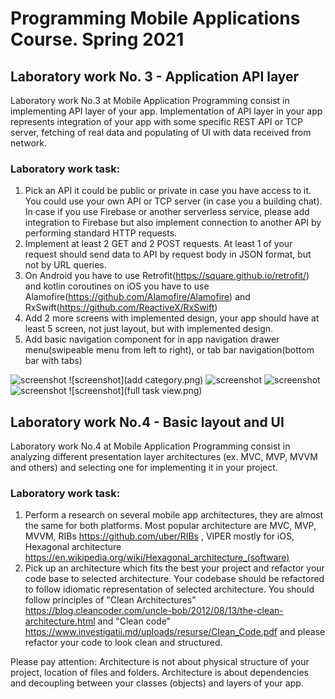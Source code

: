 # Programming Mobile Applications Course. Spring 2021

## Laboratory work No. 3 - Application API layer

Laboratory work No.3 at Mobile Application Programming consist in implementing API layer of your app.
Implementation of API layer in your app represents integration of your app with some specific REST API or TCP server, fetching of real data and populating of UI with data received from network.

### Laboratory work task:

1. Pick an API it could be public or private in case you have access to it. You could use your own API or TCP server (in case you a building chat). In case if you use Firebase or another serverless service, please add integration to Firebase but also implement connection to another API by performing standard HTTP requests.
2. Implement at least 2 GET and 2 POST requests. At least 1 of your request should send data to API by request body in JSON format, but not by URL queries.
3. On Android you have to use Retrofit(https://square.github.io/retrofit/) and kotlin coroutines on iOS you have to use Alamofire(https://github.com/Alamofire/Alamofire) and RxSwift(https://github.com/ReactiveX/RxSwift) 
4. Add 2 more screens with implemented design, your app should have at least 5 screen, not just layout, but with implemented design.
5. Add basic navigation component for in app navigation drawer menu(swipeable menu from left to right), or tab bar navigation(bottom bar with tabs) 


![screenshot](menu.png)
![screenshot](add category.png)
![screenshot](category.png)
![screenshot](add.png)
![screenshot](dashboard.png)
![screenshot](full task view.png)


## Laboratory work No.4 - Basic layout and UI
Laboratory work No.4 at Mobile Application Programming consist in analyzing different presentation layer architectures (ex. MVC, MVP, MVVM and others) and selecting one for implementing it in your project.

### Laboratory work task:
1. Perform a research on several mobile app architectures, they are almost the same for both platforms. Most popular architecture are MVC, MVP, MVVM, RIBs https://github.com/uber/RIBs , VIPER mostly for iOS, Hexagonal architecture https://en.wikipedia.org/wiki/Hexagonal_architecture_(software) 
2. Pick up an architecture which fits the best your project and refactor your code base to selected architecture. Your codebase should be refactored to follow idiomatic representation of selected architecture. You should follow principles of "Clean Architectures" https://blog.cleancoder.com/uncle-bob/2012/08/13/the-clean-architecture.html and "Clean code" https://www.investigatii.md/uploads/resurse/Clean_Code.pdf and please refactor your code to look clean and structured.

Please pay attention: Architecture is not about physical structure of your project, location of files and folders. Architecture is about dependencies and decoupling between your classes (objects) and layers of your app.
